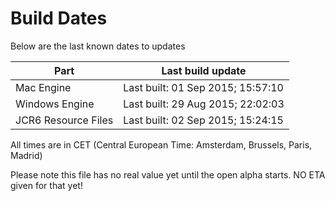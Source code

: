 # Build Dates

Below are the last known dates to updates

Part | Last build update
-----|-----
Mac Engine | Last built: 01 Sep 2015; 15:57:10
Windows Engine | Last built: 29 Aug 2015; 22:02:03
JCR6 Resource Files | Last built: 02 Sep 2015; 15:24:15
All times are in CET (Central European Time: Amsterdam, Brussels, Paris, Madrid)


Please note this file has no real value yet until the open alpha starts. NO ETA given for that yet!
